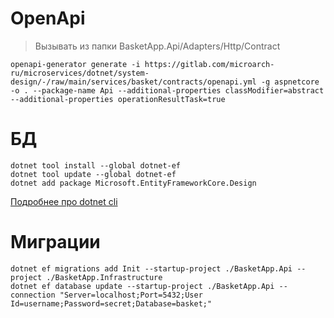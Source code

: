 ﻿# OpenApi
> Вызывать из папки BasketApp.Api/Adapters/Http/Contract
```
openapi-generator generate -i https://gitlab.com/microarch-ru/microservices/dotnet/system-design/-/raw/main/services/basket/contracts/openapi.yml -g aspnetcore -o . --package-name Api --additional-properties classModifier=abstract --additional-properties operationResultTask=true
```
# БД 
```
dotnet tool install --global dotnet-ef
dotnet tool update --global dotnet-ef
dotnet add package Microsoft.EntityFrameworkCore.Design
```
[Подробнее про dotnet cli](https://learn.microsoft.com/ru-ru/ef/core/cli/dotnet)

# Миграции
```
dotnet ef migrations add Init --startup-project ./BasketApp.Api --project ./BasketApp.Infrastructure
dotnet ef database update --startup-project ./BasketApp.Api --connection "Server=localhost;Port=5432;User Id=username;Password=secret;Database=basket;"
```